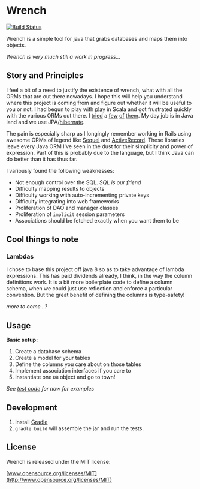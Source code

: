 Wrench
======
[![Build Status](https://travis-ci.org/matthauck/wrench.svg?branch=master)](https://travis-ci.org/matthauck/wrench)

Wrench is a simple tool for java that grabs databases and maps them into objects. 

*Wrench is very much still a work in progress...*

Story and Principles
--------------------

I feel a bit of a need to justify the existence of wrench, what with all the ORMs
that are out there nowadays. I hope this will help you understand where this project
is coming from and figure out whether it will be useful to you or not.  I had begun to 
play with [play](www.playframework.com) in Scala and got frustrated quickly with the 
various ORMs out there. I [tried](http://sorm-framework.org/) a [few](http://slick.typesafe.com/) 
[of](http://squeryl.org/) [them](http://www.playframework.com/documentation/2.1.0/ScalaAnorm).
My day job is in Java land and we use JPA/[hibernate](http://hibernate.org/orm/).

The pain is especially sharp as I longingly remember working in Rails using 
awesome ORMs of legend like [Sequel](http://sequel.jeremyevans.net/) and 
[ActiveRecord](https://github.com/rails/rails/tree/master/activerecord). These libraries
leave every Java ORM I've seen in the dust for their simplicity and power of expression. 
Part of this is probably due to the language, but I think Java can do better than it has thus far.

I variously found the following weaknesses:

* Not enough control over the SQL. *SQL is our friend*
* Difficulty mapping results to objects
* Difficulty working with auto-incrementing private keys
* Difficulty integrating into web frameworks
* Proliferation of DAO and manager classes 
* Proliferation of `implicit` session parameters
* Associations should be fetched exactly when you want them to be

Cool things to note
-------------------

### Lambdas

I chose to base this project off java 8 so as to take advantage of lambda expressions. 
This has paid dividends already, I think, in the way the column definitions work. 
It is a bit more boilerplate code to define a column schema, when we could just use reflection 
and enforce a particular convention. But the great benefit of defining the columns is type-safety!

*more to come...?*

Usage
-----

**Basic setup:**

1. Create a database schema 
2. Create a model for your tables
3. Define the columns you care about on those tables
4. Implement association interfaces if you care to
5. Instantiate one `DB` object and go to town!

*See [test code](https://github.com/matthauck/wrench/blob/master/src/test/java/wrench/orm/DBTest.java) for now for examples*

Development
-----------

1. Install [Gradle](http://www.gradle.org/)
1. `gradle build` will assemble the jar and run the tests.


License
-------

Wrench is released under the MIT license:

[www.opensource.org/licenses/MIT](http://www.opensource.org/licenses/MIT)



